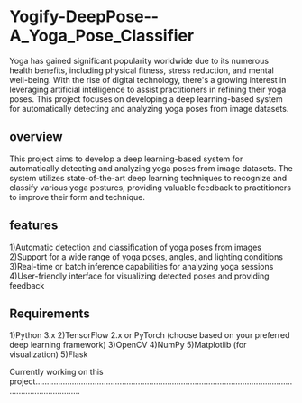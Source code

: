
# Yogify-DeepPose--A_Yoga_Pose_Classifier

Yoga has gained significant popularity worldwide due to its numerous health benefits, including physical fitness, stress reduction, and mental well-being. With the rise of digital technology, there's a growing interest in leveraging artificial intelligence to assist practitioners in refining their yoga poses. This project focuses on developing a deep learning-based system for automatically detecting and analyzing yoga poses from image datasets.






## overview

This project aims to develop a deep learning-based system for automatically detecting and analyzing yoga poses from image datasets. The system utilizes state-of-the-art deep learning techniques to recognize and classify various yoga postures, providing valuable feedback to practitioners to improve their form and technique.
## features

1)Automatic detection and classification of yoga poses from images
2)Support for a wide range of yoga poses, angles, and lighting conditions
3)Real-time or batch inference capabilities for analyzing yoga sessions
4)User-friendly interface for visualizing detected poses and providing feedback
## Requirements


1)Python 3.x
2)TensorFlow 2.x or PyTorch (choose based on your preferred deep learning framework)
3)OpenCV
4)NumPy
5)Matplotlib (for visualization)
5)Flask 


Currently working on this project................................................................................................................................................

